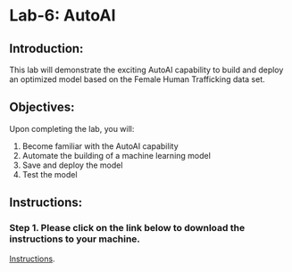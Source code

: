 # Lab-6: AutoAI  

## Introduction: 

This lab will demonstrate the exciting AutoAI capability to build and deploy an optimized model based on the Female Human Trafficking data set.  

## Objectives: 

Upon completing the lab, you will:

1. Become familiar with the AutoAI capability
2. Automate the building of a machine learning model 
3. Save and deploy the model
4. Test the model  

## Instructions:

### Step 1.  Please click on the link below to download the instructions to your machine.

[Instructions](https://github.com/bleonardb3/DS_POT_05-20-2021/raw/main/Lab-6/FHTAutoAIDevOpsv05-20-2021.pdf).


